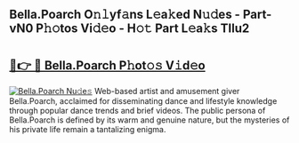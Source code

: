 ## Bella.Poarch O𝚗𝚕yf𝚊ns L𝚎a𝚔ed N𝚞𝚍es - Part-vN0 P𝚑𝚘tos Vi𝚍𝚎o - H𝚘𝚝 Part L𝚎a𝚔s TIlu2

# <h2><a href="http://kfd1dz.oniu.top/?m=Bella.Poarch">🔗👉 🔴 Bella.Poarch P𝚑ot𝚘𝚜 V𝚒d𝚎o</a></h2>

[![Bella.Poarch Nu𝚍e𝚜](https://i.imgur.com/0qMVB7G.gif)](http://kfd1dz.oniu.top/?m=Bella.Poarch)
Web-based artist and amusement giver Bella.Poarch, acclaimed for disseminating dance and lifestyle knowledge through popular dance trends and brief videos. The public persona of Bella.Poarch is defined by its warm and genuine nature, but the mysteries of his private life remain a tantalizing enigma.  
